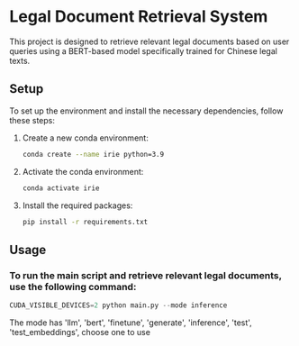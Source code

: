 # Legal Document Retrieval System

This project is designed to retrieve relevant legal documents based on user queries using a BERT-based model specifically trained for Chinese legal texts.

## Setup

To set up the environment and install the necessary dependencies, follow these steps:

1. Create a new conda environment:
    ```sh
    conda create --name irie python=3.9
    ```

2. Activate the conda environment:
    ```sh
    conda activate irie
    ```

3. Install the required packages:
    ```sh
    pip install -r requirements.txt
    ```

## Usage

### To run the main script and retrieve relevant legal documents, use the following command:
```python
CUDA_VISIBLE_DEVICES=2 python main.py --mode inference
```
The mode has 'llm', 'bert', 'finetune', 'generate', 'inference', 'test', 'test_embeddings', choose one to use
